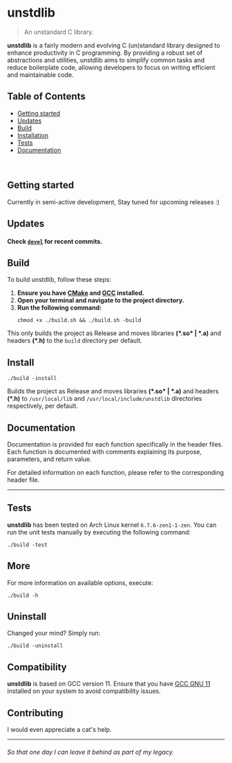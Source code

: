 # unstdlib

> An unstandard C library.

**unstdlib** is a fairly modern and evolving C (un)standard library designed to enhance productivity in C
programming. By providing a robust set of abstractions and utilities, unstdlib aims to simplify common tasks and reduce
boilerplate code, allowing developers to focus on writing efficient and maintainable code.

## Table of Contents

- [Getting started](#getting-started)
- [Updates](#updates)
- [Build](#build)
- [Installation](#install)
- [Tests](#tests)
- [Documentation](#documentation)

<br>

## Getting started

Currently in semi-active development, Stay tuned for upcoming releases :)

## Updates

#### Check [`devel`](https://github.com/HeavySin/unstdlib/tree/devel) for recent commits.

## Build

To build unstdlib, follow these steps:

1. **Ensure you have [CMake](https://cmake.org/) and [GCC](https://gcc.gnu.org/) installed.**
2. **Open your terminal and navigate to the project directory.**
3. **Run the following command:**
   ```shell
   chmod +x ./build.sh && ./build.sh -build
   ```

This only builds the project as Release and moves libraries **(&ast;.so&ast; | &ast;.a)** and headers **(&ast;.h)** to
the `build` directory per default.

## Install

```shell
./build -install
```

Builds the project as Release and moves libraries **(&ast;.so&ast; | &ast;.a)** and headers **(&ast;.h)** to
`/usr/local/lib` and `/usr/local/include/unstdlib` directories respectively, per default.

## Documentation

Documentation is provided for each function specifically in the header files.
<br>
Each function is documented with comments explaining its purpose, parameters, and return value.

For detailed information on each function, please refer to the corresponding header file.


---

## Tests

**unstdlib** has been tested on Arch Linux kernel `6.7.6-zen1-1-zen`. You can run the unit tests
manually by executing the following command:

```shell
./build -test
```

## More

For more information on available options, execute:

```shell
./build -h
```

## Uninstall

Changed your mind? Simply run:

```shell
./build -uninstall
```

## Compatibility

**unstdlib** is based on GCC version 11. Ensure that you have [GCC GNU 11](https://gcc.gnu.org/) installed on your
system to avoid compatibility
issues.

## Contributing

I would even appreciate a cat's help.

---

###### So that one day I can leave it behind as part of my legacy.